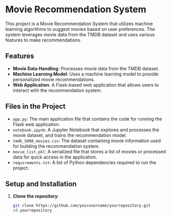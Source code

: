 # Movie Recommendation System

This project is a Movie Recommendation System that utilizes machine learning algorithms to suggest movies based on user preferences. The system leverages movie data from the TMDB dataset and uses various features to make recommendations.

## Features

- **Movie Data Handling**: Processes movie data from the TMDB dataset.
- **Machine Learning Model**: Uses a machine learning model to provide personalized movie recommendations.
- **Web Application**: A Flask-based web application that allows users to interact with the recommendation system.

## Files in the Project

- `app.py`: The main application file that contains the code for running the Flask web application.
- `notebook.ipynb`: A Jupyter Notebook that explores and processes the movie dataset, and trains the recommendation model.
- `tmdb_5000_movies.csv`: The dataset containing movie information used for building the recommendation system.
- `movie_list.pkl`: A serialized file that stores a list of movies or processed data for quick access in the application.
- `requirements.txt`: A list of Python dependencies required to run the project.

## Setup and Installation

1. **Clone the repository**:
   ```bash
   git clone https://github.com/yourusername/yourrepository.git
   cd yourrepository

